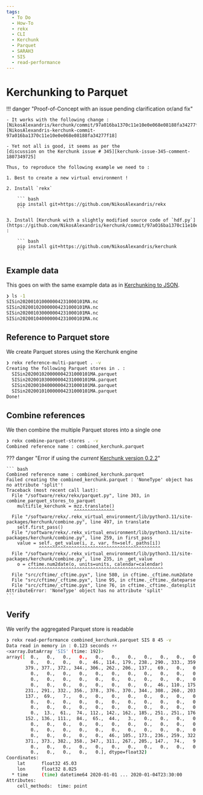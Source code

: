 ```yaml
---
tags:
  - To Do
  - How-To
  - rekx
  - CLI
  - Kerchunk
  - Parquet
  - SARAH3
  - SIS
  - read-performance
---
```


# Kerchunking to Parquet

!!! danger "Proof-of-Concept with an issue pending clarification or/and fix"

    - It works with the following change : 
    [NikosAlexandris/kerchunk/commit/97a016ba1370c11e10e0e068e08188fa34277f18][NikosAlexandris-kerchunk-commit-97a016ba1370c11e10e0e068e08188fa34277f18]

    - Yet not all is good, it seems as per the
    [discussion on the Kerchunk issue # 345][kerchunk-issue-345-comment-1807349725]

    Thus, to reproduce the following example we need to :

    1. Best to create a new virtual environment !

    2. Install `rekx`

        ``` bash
        pip install git+https://github.com/NikosAlexandris/rekx
        ```

    3. Install [Kerchunk with a slightly modified source code of `hdf.py`](https://github.com/NikosAlexandris/kerchunk/commit/97a016ba1370c11e10e0e068e08188fa34277f18) :
    
        ``` bash
        pip install git+https://github.com/NikosAlexandris/kerchunk
        ```

[NikosAlexandris-kerchunk-commit-97a016ba1370c11e10e0e068e08188fa34277f18]: https://github.com/NikosAlexandris/kerchunk/commit/97a016ba1370c11e10e0e068e08188fa34277f18

[kerchunk-issue-345-comment-1807349725]: https://github.com/fsspec/kerchunk/issues/345#issuecomment-1807349725

## Example data

This goes on with the same example data as in [Kerchunking to JSON](kerchunk_to_json.md#example-data).

``` bash
❯ ls -1
SISin202001010000004231000101MA.nc
SISin202001020000004231000101MA.nc
SISin202001030000004231000101MA.nc
SISin202001040000004231000101MA.nc
```

## Reference to Parquet store

We create Parquet stores using the Kerchunk engine 

``` bash
❯ rekx reference-multi-parquet . -v
Creating the following Parquet stores in . :
  SISin202001020000004231000101MA.parquet
  SISin202001030000004231000101MA.parquet
  SISin202001040000004231000101MA.parquet
  SISin202001010000004231000101MA.parquet
Done!
```

## Combine references

We then combine the multiple Parquet stores into a single one

``` bash
❯ rekx combine-parquet-stores . -v
Combined reference name : combined_kerchunk.parquet
```

??? danger "Error if using the _current_ [Kerchunk version 0.2.2](https://github.com/fsspec/kerchunk/releases/tag/0.2.2)"

    ``` bash
    Combined reference name : combined_kerchunk.parquet
    Failed creating the combined_kerchunk.parquet : 'NoneType' object has no attribute 'split'!
    Traceback (most recent call last):
      File "/software/rekx/rekx/parquet.py", line 303, in combine_parquet_stores_to_parquet
        multifile_kerchunk = mzz.translate()
                             ^^^^^^^^^^^^^^^
      File "/software/rekx/.rekx_virtual_environment/lib/python3.11/site-packages/kerchunk/combine.py", line 497, in translate
        self.first_pass()
      File "/software/rekx/.rekx_virtual_environment/lib/python3.11/site-packages/kerchunk/combine.py", line 259, in first_pass
        value = self._get_value(i, z, var, fn=self._paths[i])
                ^^^^^^^^^^^^^^^^^^^^^^^^^^^^^^^^^^^^^^^^^^^^^
      File "/software/rekx/.rekx_virtual_environment/lib/python3.11/site-packages/kerchunk/combine.py", line 235, in _get_value
        o = cftime.num2date(o, units=units, calendar=calendar)
            ^^^^^^^^^^^^^^^^^^^^^^^^^^^^^^^^^^^^^^^^^^^^^^^^^^
      File "src/cftime/_cftime.pyx", line 580, in cftime._cftime.num2date
      File "src/cftime/_cftime.pyx", line 95, in cftime._cftime._dateparse
      File "src/cftime/_cftime.pyx", line 76, in cftime._cftime._datesplit
    AttributeError: 'NoneType' object has no attribute 'split'
    ```

## Verify

We verify the aggregated Parquet store is readable

``` bash
❯ rekx read-performance combined_kerchunk.parquet SIS 8 45 -v
Data read in memory in : 0.123 seconds ⚡⚡
<xarray.DataArray 'SIS' (time: 192)>
array([  0.,   0.,   0.,   0.,   0.,   0.,   0.,   0.,   0.,   0.,   0.,
         0.,   0.,   0.,   0.,  46., 114., 179., 238., 290., 333., 359.,
       379., 377., 372., 344., 306., 262., 206., 137.,  69.,   0.,   0.,
         0.,   0.,   0.,   0.,   0.,   0.,   0.,   0.,   0.,   0.,   0.,
         0.,   0.,   0.,   0.,   0.,   0.,   0.,   0.,   0.,   0.,   0.,
         0.,   0.,   0.,   0.,   0.,   0.,   0.,   0.,  46., 110., 175.,
       231., 291., 332., 356., 378., 376., 370., 344., 308., 260., 203.,
       137.,  69.,   7.,   0.,   0.,   0.,   0.,   0.,   0.,   0.,   0.,
         0.,   0.,   0.,   0.,   0.,   0.,   0.,   0.,   0.,   0.,   0.,
         0.,   0.,   0.,   0.,   0.,   0.,   0.,   0.,   0.,   0.,   0.,
         0.,  13.,  61.,  74., 112., 142., 162., 185., 251., 251., 176.,
       152., 136., 111.,  84.,  65.,  44.,   3.,   0.,   0.,   0.,   0.,
         0.,   0.,   0.,   0.,   0.,   0.,   0.,   0.,   0.,   0.,   0.,
         0.,   0.,   0.,   0.,   0.,   0.,   0.,   0.,   0.,   0.,   0.,
         0.,   0.,   0.,   0.,   0.,  46., 105., 173., 236., 259., 322.,
       371., 373., 382., 358., 347., 311., 267., 205., 147.,  74.,   9.,
         0.,   0.,   0.,   0.,   0.,   0.,   0.,   0.,   0.,   0.,   0.,
         0.,   0.,   0.,   0.,   0.], dtype=float32)
Coordinates:
    lat      float32 45.03
    lon      float32 8.025
  * time     (time) datetime64 2020-01-01 ... 2020-01-04T23:30:00
Attributes:
    cell_methods:  time: point
```
